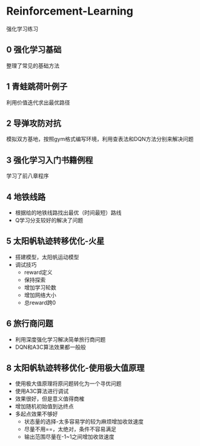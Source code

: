 # Reinforcement-Learning
强化学习练习
## 0 强化学习基础
整理了常见的基础方法
## 1 青蛙跳荷叶例子
利用价值迭代求出最优路径
## 2 导弹攻防对抗
模拟双方基地，按照gym格式编写环境，利用查表法和DQN方法分别来解决问题
## 3 强化学习入门书籍例程
学习了前八章程序
## 4 地铁线路
* 根据给的地铁线路找出最优（时间最短）路线
* Q学习分支较好的解决了问题
## 5 太阳帆轨迹转移优化-火星
* 搭建模型，太阳帆运动模型
* 调试技巧
    *   reward定义
    *   保持探索
    *   增加学习轮数
    *   增加网络大小
    *   总reward跨0
## 6 旅行商问题
* 利用深度强化学习解决简单旅行商问题
* DQN和A3C算法效果都一般般
## 8 太阳帆轨迹转移优化-使用极大值原理
* 使用极大值原理将原问题转化为一个寻优问题
* 使用A3C算法进行调试
* 效果很好，但是意义值得商榷
* 增加随机初始值到达终点
* 多起点效果不够好
    * 状态量的选择-太多容易学的较为麻烦增加收敛速度
    * 尽量不用==，太绝对，条件不容易满足
    * 输出范围尽量在-1~1之间增加收敛速度